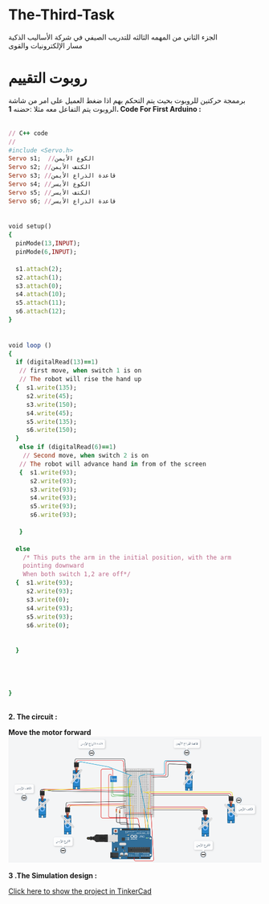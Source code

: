 
# The-Third-Task
الجزء الثاني من المهمه الثالثه للتدريب الصيفي في شركة الأساليب الذكية  
مسار الإلكترونيات والقوى


# روبوت التقييم
برممجة حركتين للروبوت بحيث يتم التحكم بهم اذا ضغط العميل على امر من شاشة الروبوت يتم التفاعل معه مثلا :حضنه 
**1.  Code For First Arduino :**

```ruby

// C++ code
//
#include <Servo.h>
Servo s1;  //الكوع الأيمن
Servo s2; //الكتف الأيمن
Servo s3; //قاعدة الذراع الأيمن
Servo s4; //الكوع الأيسر
Servo s5; //الكتف الأيسر
Servo s6; //قاعدة الذراع الأيسر


void setup()
{
  pinMode(13,INPUT);
  pinMode(6,INPUT);
  
  s1.attach(2);
  s2.attach(1);
  s3.attach(0);
  s4.attach(10);
  s5.attach(11);
  s6.attach(12);
}
    

void loop ()
{ 
  if (digitalRead(13)==1)
   // first move, when switch 1 is on 
   // The robot will rise the hand up
  {  s1.write(135);
     s2.write(45);
     s3.write(150);
     s4.write(45);
     s5.write(135);
     s6.write(150);
  }
   else if (digitalRead(6)==1)
    // Second move, when switch 2 is on 
   // The robot will advance hand in from of the screen 
   {  s1.write(93);
      s2.write(93);
      s3.write(93);
      s4.write(93);
      s5.write(93);
      s6.write(93);
   
   }
  
  else 
    /* This puts the arm in the initial position, with the arm
    pointing downward
    When both switch 1,2 are off*/
  {  s1.write(93);
     s2.write(93);
     s3.write(0);
     s4.write(93);
     s5.write(93);
     s6.write(0);
  
  
  }

     


}
 
```


**2. The circuit  :**

**Move the motor forward**
![Circuit](https://github.com/AbdulazizAlhasil/Summer-Training/blob/main/The%20third%20task/%D8%AD%D8%B1%D9%83%D8%A7%D8%AA%20%D8%A7%D9%84%D8%B1%D9%88%D8%A8%D9%88%D8%AA.png?raw=true)



**3 .The Simulation design  :**

[Click here to show the project in TinkerCad](https://www.tinkercad.com/things/klgma9W4OOI-copy-of-robot-arm-servo/editel?tenant=circuits)





